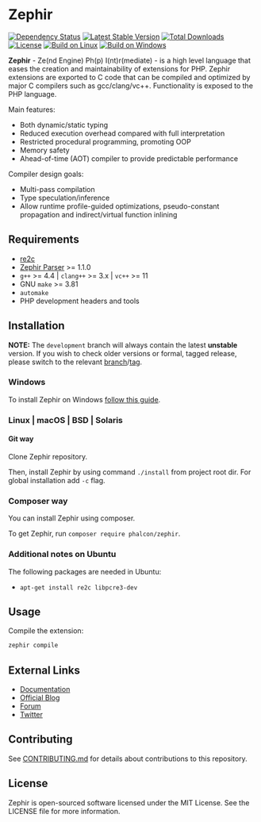 # Zephir

[![Dependency Status](https://www.versioneye.com/package/phalcon:zephir/badge.png)](https://www.versioneye.com/package/phalcon:zephir)
[![Latest Stable Version](https://poser.pugx.org/phalcon/zephir/v/stable.png)](https://packagist.org/packages/phalcon/zephir)
[![Total Downloads](https://poser.pugx.org/phalcon/zephir/downloads.png)](https://packagist.org/packages/phalcon/zephir)
[![License](https://poser.pugx.org/phalcon/zephir/license.svg)](https://packagist.org/packages/phalcon/zephir)
[![Build on Linux](https://secure.travis-ci.org/phalcon/zephir.svg?branch=master)](http://travis-ci.org/phalcon/zephir)
[![Build on Windows](https://ci.appveyor.com/api/projects/status/cxa1810md7v6n095/branch/master?svg=true)](https://ci.appveyor.com/project/sergeyklay/zephir/branch/master)


**Zephir** - Ze(nd Engine) Ph(p) I(nt)r(mediate) - is a high level language that eases the creation and maintainability
of extensions for PHP. Zephir extensions are exported to C code that can be compiled and optimized by major C compilers
such as gcc/clang/vc++. Functionality is exposed to the PHP language.

Main features:

* Both dynamic/static typing
* Reduced execution overhead compared with full interpretation
* Restricted procedural programming, promoting OOP
* Memory safety
* Ahead-of-time (AOT) compiler to provide predictable performance

Compiler design goals:

* Multi-pass compilation
* Type speculation/inference
* Allow runtime profile-guided optimizations, pseudo-constant propagation and indirect/virtual function inlining

## Requirements

* [re2c](http://re2c.org/)
* [Zephir Parser](https://github.com/phalcon/php-zephir-parser) >= 1.1.0
* `g++` >= 4.4 | `clang++` >= 3.x | `vc++` >= 11
* GNU `make` >= 3.81
* `automake`
* PHP development headers and tools

## Installation

**NOTE:** The `development` branch will always contain the latest **unstable** version.
If you wish to check older versions or formal, tagged release, please switch to the relevant
[branch](https://github.com/phalcon/zephir/branches)/[tag](https://github.com/phalcon/zephir/tags).

### Windows

To install Zephir on Windows [follow this guide](https://github.com/phalcon/zephir/blob/master/WINDOWS.md).

### Linux | macOS | BSD | Solaris

#### Git way

Clone Zephir repository.

Then, install Zephir by using command `./install` from project root dir.
For global installation add `-c` flag.

### Composer way

You can install Zephir using composer.

To get Zephir, run `composer require phalcon/zephir`.

### Additional notes on Ubuntu

The following packages are needed in Ubuntu:

* `apt-get install re2c libpcre3-dev`

## Usage

Compile the extension:

```bash
zephir compile
```

## External Links

* [Documentation](https://zephir-lang.com/)
* [Official Blog](https://blog.zephir-lang.com/)
* [Forum](https://forum.zephir-lang.com/)
* [Twitter](https://twitter.com/zephirlang)

## Contributing

See [CONTRIBUTING.md](https://github.com/phalcon/zephir/blob/master/CONTRIBUTING.md) for details about contributions to this repository.

## License

Zephir is open-sourced software licensed under the MIT License.
See the LICENSE file for more information.
